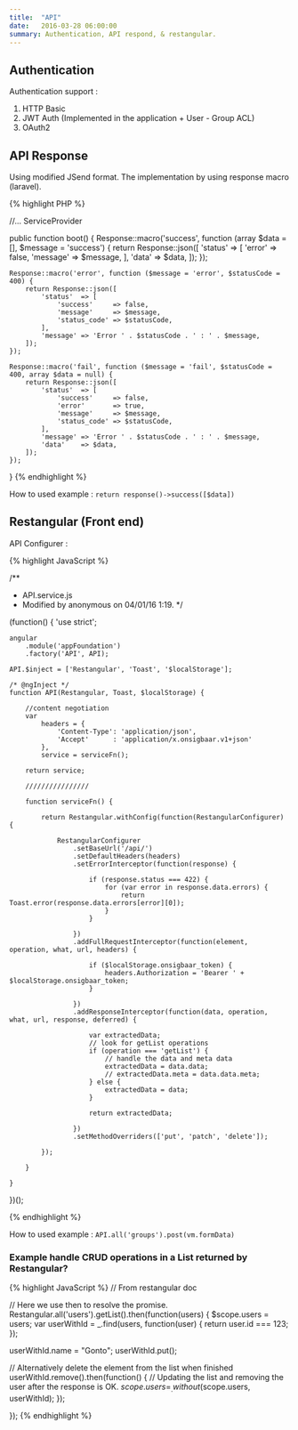 ```yaml
---
title:  "API"
date:   2016-03-28 06:00:00
summary: Authentication, API respond, & restangular.
---
```


## Authentication

Authentication support : 

1. HTTP Basic
2. JWT Auth (Implemented in the application + User - Group ACL)
3. OAuth2

## API Response

Using modified JSend format. The implementation by using response macro (laravel).

{% highlight PHP %}

//... ServiceProvider

public function boot()
{
    Response::macro('success', function (array $data = [], $message = 'success') {
        return Response::json([
            'status' => [
                'error'   => false,
                'message' => $message,
            ],
            'data'   => $data,
        ]);
    });

    Response::macro('error', function ($message = 'error', $statusCode = 400) {
        return Response::json([
            'status'  => [
                'success'     => false,
                'message'     => $message,
                'status_code' => $statusCode,
            ],
            'message' => 'Error ' . $statusCode . ' : ' . $message,
        ]);
    });

    Response::macro('fail', function ($message = 'fail', $statusCode = 400, array $data = null) {
        return Response::json([
            'status'  => [
                'success'     => false,
                'error'       => true,
                'message'     => $message,
                'status_code' => $statusCode,
            ],
            'message' => 'Error ' . $statusCode . ' : ' . $message,
            'data'    => $data,
        ]);
    });

}
{% endhighlight %}

How to used example : `return response()->success([$data])`

## Restangular (Front end)

API Configurer : 

{% highlight JavaScript %}

/**
 * API.service.js
 * Modified by anonymous on 04/01/16 1:19.
 */

(function() {
    'use strict';

    angular
        .module('appFoundation')
        .factory('API', API);

    API.$inject = ['Restangular', 'Toast', '$localStorage'];

    /* @ngInject */
    function API(Restangular, Toast, $localStorage) {

        //content negotiation
        var
            headers = {
                'Content-Type': 'application/json',
                'Accept'      : 'application/x.onsigbaar.v1+json'
            },
            service = serviceFn();

        return service;

        ////////////////

        function serviceFn() {

            return Restangular.withConfig(function(RestangularConfigurer) {

                RestangularConfigurer
                    .setBaseUrl('/api/')
                    .setDefaultHeaders(headers)
                    .setErrorInterceptor(function(response) {

                        if (response.status === 422) {
                            for (var error in response.data.errors) {
                                return Toast.error(response.data.errors[error][0]);
                            }
                        }

                    })
                    .addFullRequestInterceptor(function(element, operation, what, url, headers) {

                        if ($localStorage.onsigbaar_token) {
                            headers.Authorization = 'Bearer ' + $localStorage.onsigbaar_token;
                        }

                    })
                    .addResponseInterceptor(function(data, operation, what, url, response, deferred) {

                        var extractedData;
                        // look for getList operations
                        if (operation === 'getList') {
                            // handle the data and meta data
                            extractedData = data.data;
                            // extractedData.meta = data.data.meta;
                        } else {
                            extractedData = data;
                        }

                        return extractedData;

                    })
                    .setMethodOverriders(['put', 'patch', 'delete']);

            });

        }

    }

})();

{% endhighlight %}

How to used example : `API.all('groups').post(vm.formData)`

### Example handle CRUD operations in a List returned by Restangular?

{% highlight JavaScript %}
// From restangular doc

// Here we use then to resolve the promise.
Restangular.all('users').getList().then(function(users) {
  $scope.users = users;
  var userWithId = _.find(users, function(user) {
    return user.id === 123;
  });

  userWithId.name = "Gonto";
  userWithId.put();

  // Alternatively delete the element from the list when finished
  userWithId.remove().then(function() {
    // Updating the list and removing the user after the response is OK.
    $scope.users = _.without($scope.users, userWithId);
  });

});
{% endhighlight %}